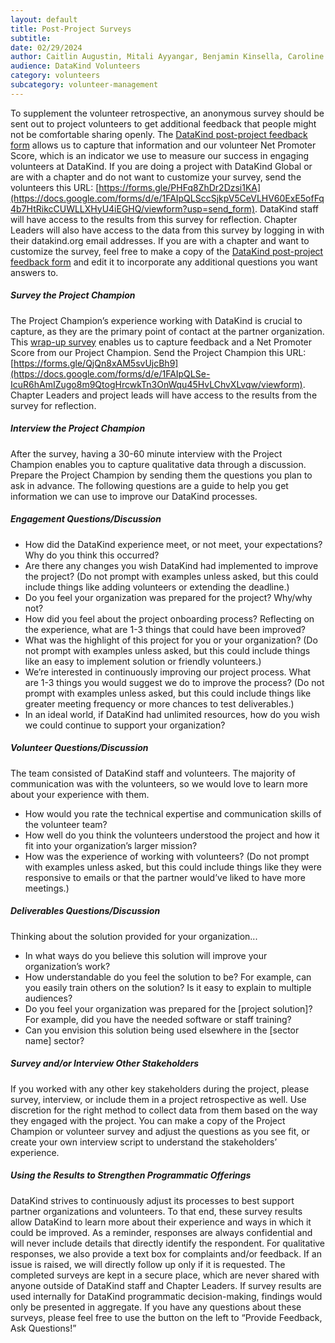 ```yaml
---
layout: default
title: Post-Project Surveys
subtitle:
date: 02/29/2024
author: Caitlin Augustin, Mitali Ayyangar, Benjamin Kinsella, Caroline Charrow, Shanna Lee, Mallory Sheff, Rachel Wells
audience: DataKind Volunteers
category: volunteers
subcategory: volunteer-management
---
```


To supplement the volunteer retrospective, an anonymous survey should be sent out to project volunteers to get additional feedback that people might not be comfortable sharing openly. The [DataKind post\-project feedback form](https://docs.google.com/forms/d/10OvAVr4zhmP1ZXimLFXetrw0rKNtSjQCMsdWnSIAyNo/viewform?edit_requested=true) allows us to capture that information and our volunteer Net Promoter Score, which is an indicator we use to measure our success in engaging volunteers at DataKind. If you are doing a project with DataKind Global or are with a chapter and do not want to customize your survey, send the volunteers this URL: [https://forms.gle/PHFq8ZhDr2Dzsi1KA](https://docs.google.com/forms/d/e/1FAIpQLSccSjkpV5CeVLHV60ExE5ofFq4b7HtRikcCUWLLXHyU4iEGHQ/viewform?usp=send_form). DataKind staff will have access to the results from this survey for reflection. Chapter Leaders will also have access to the data from this survey by logging in with their datakind.org email addresses. If you are with a chapter and want to customize the survey, feel free to make a copy of the [DataKind post\-project feedback form](https://docs.google.com/forms/d/10OvAVr4zhmP1ZXimLFXetrw0rKNtSjQCMsdWnSIAyNo/viewform?edit_requested=true) and edit it to incorporate any additional questions you want answers to.


##### Survey the Project Champion


The Project Champion’s experience working with DataKind is crucial to capture, as they are the primary point of contact at the partner organization. This [wrap\-up survey](https://docs.google.com/forms/d/19puo-rALi-GWnsrRSIqf06LxojXd6GDuoMhwTJ4fxug/viewform?edit_requested=true) enables us to capture feedback and a Net Promoter Score from our Project Champion. Send the Project Champion this URL: [https://forms.gle/QjQn8xAM5svUjcBh9](https://docs.google.com/forms/d/e/1FAIpQLSe-IcuR6hAmIZugo8m9QtogHrcwkTn3OnWqu45HvLChvXLvqw/viewform). Chapter Leaders and project leads will have access to the results from the survey for reflection.


##### Interview the Project Champion


After the survey, having a 30\-60 minute interview with the Project Champion enables you to capture qualitative data through a discussion. Prepare the Project Champion by sending them the questions you plan to ask in advance. The following questions are a guide to help you get information we can use to improve our DataKind processes. 


##### Engagement Questions/Discussion


* How did the DataKind experience meet, or not meet, your expectations? Why do you think this occurred?
* Are there any changes you wish DataKind had implemented to improve the project? (Do not prompt with examples unless asked, but this could include things like adding volunteers or extending the deadline.)
* Do you feel your organization was prepared for the project? Why/why not?
* How did you feel about the project onboarding process? Reflecting on the experience, what are 1\-3 things that could have been improved?
* What was the highlight of this project for you or your organization? (Do not prompt with examples unless asked, but this could include things like an easy to implement solution or friendly volunteers.)
* We’re interested in continuously improving our project process. What are 1\-3 things you would suggest we do to improve the process? (Do not prompt with examples unless asked, but this could include things like greater meeting frequency or more chances to test deliverables.)
* In an ideal world, if DataKind had unlimited resources, how do you wish we could continue to support your organization?


##### Volunteer Questions/Discussion


The team consisted of DataKind staff and volunteers. The majority of communication was with the volunteers, so we would love to learn more about your experience with them.


* How would you rate the technical expertise and communication skills of the volunteer team?
* How well do you think the volunteers understood the project and how it fit into your organization’s larger mission?
* How was the experience of working with volunteers? (Do not prompt with examples unless asked, but this could include things like they were responsive to emails or that the partner would’ve liked to have more meetings.)


##### Deliverables Questions/Discussion


Thinking about the solution provided for your organization...


* In what ways do you believe this solution will improve your organization’s work?
* How understandable do you feel the solution to be? For example, can you easily train others on the solution? Is it easy to explain to multiple audiences?
* Do you feel your organization was prepared for the \[project solution]? For example, did you have the needed software or staff training?
* Can you envision this solution being used elsewhere in the \[sector name] sector?


##### Survey and/or Interview Other Stakeholders


If you worked with any other key stakeholders during the project, please survey, interview, or include them in a project retrospective as well. Use discretion for the right method to collect data from them based on the way they engaged with the project. You can make a copy of the Project Champion or volunteer survey and adjust the questions as you see fit, or create your own interview script to understand the stakeholders’ experience. 


##### Using the Results to Strengthen Programmatic Offerings


DataKind strives to continuously adjust its processes to best support partner organizations and volunteers. To that end, these survey results allow DataKind to learn more about their experience and ways in which it could be improved. As a reminder, responses are always confidential and will never include details that directly identify the respondent. For qualitative responses, we also provide a text box for complaints and/or feedback. If an issue is raised, we will directly follow up only if it is requested. The completed surveys are kept in a secure place, which are never shared with anyone outside of DataKind staff and Chapter Leaders. If survey results are used internally for DataKind programmatic decision\-making, findings would only be presented in aggregate. If you have any questions about these surveys, please feel free to use the button on the left to “Provide Feedback, Ask Questions!”